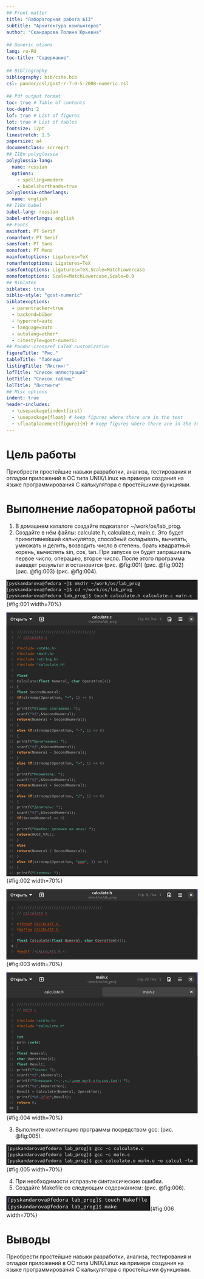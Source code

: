 ```yaml
---
## Front matter
title: "Лабораторная работа №13"
subtitle: "Архитектура компьютеров"
author: "Скандарова Полина Юрьевна"

## Generic otions
lang: ru-RU
toc-title: "Содержание"

## Bibliography
bibliography: bib/cite.bib
csl: pandoc/csl/gost-r-7-0-5-2008-numeric.csl

## Pdf output format
toc: true # Table of contents
toc-depth: 2
lof: true # List of figures
lot: true # List of tables
fontsize: 12pt
linestretch: 1.5
papersize: a4
documentclass: scrreprt
## I18n polyglossia
polyglossia-lang:
  name: russian
  options:
	- spelling=modern
	- babelshorthands=true
polyglossia-otherlangs:
  name: english
## I18n babel
babel-lang: russian
babel-otherlangs: english
## Fonts
mainfont: PT Serif
romanfont: PT Serif
sansfont: PT Sans
monofont: PT Mono
mainfontoptions: Ligatures=TeX
romanfontoptions: Ligatures=TeX
sansfontoptions: Ligatures=TeX,Scale=MatchLowercase
monofontoptions: Scale=MatchLowercase,Scale=0.9
## Biblatex
biblatex: true
biblio-style: "gost-numeric"
biblatexoptions:
  - parentracker=true
  - backend=biber
  - hyperref=auto
  - language=auto
  - autolang=other*
  - citestyle=gost-numeric
## Pandoc-crossref LaTeX customization
figureTitle: "Рис."
tableTitle: "Таблица"
listingTitle: "Листинг"
lofTitle: "Список иллюстраций"
lotTitle: "Список таблиц"
lolTitle: "Листинги"
## Misc options
indent: true
header-includes:
  - \usepackage{indentfirst}
  - \usepackage{float} # keep figures where there are in the text
  - \floatplacement{figure}{H} # keep figures where there are in the text
---
```


# Цель работы

Приобрести простейшие навыки разработки, анализа, тестирования и отладки приложений в ОС типа UNIX/Linux на примере создания на языке программирования С калькулятора с простейшими функциями.

# Выполнение лабораторной работы

1. В домашнем каталоге создайте подкаталог ~/work/os/lab_prog.
2. Создайте в нём файлы: calculate.h, calculate.c, main.c. Это будет примитивнейший калькулятор, способный складывать, вычитать, умножать и делить, возводить число в степень, брать квадратный корень, вычислять sin, cos, tan. При запуске он будет запрашивать первое число, операцию, второе число. После этого программа выведет результат и остановится (рис. @fig:001) (рис. @fig:002) (рис. @fig:003) (рис. @fig:004).

![Перечисленные действия](image/Arkh1.png){#fig:001 width=70%}

![Реализация функций калькулятора в файле calculate.h](image/Arkh2.png){#fig:002 width=70%}

![Интерфейсный файл calculate.h, описывающий формат вызова функции-калькулятора](image/Arkh3.png){#fig:003 width=70%}

![Основной файл main.c, реализующий интерфейс пользователя к калькулятору](image/Arkh4.png){#fig:004 width=70%}

3. Выполните компиляцию программы посредством gcc: (рис. @fig:005).

![3. Выполните компиляцию программы посредством gcc:](image/Arkh5.png){#fig:005 width=70%}

4. При необходимости исправьте синтаксические ошибки.
5. Создайте Makefile со следующим содержанием: (рис. @fig:006).

![Создайте Makefile со следующим содержанием:](image/Arkh6.png){#fig:006 width=70%}



# Выводы

Приобрести простейшие навыки разработки, анализа, тестирования и отладки приложений в ОС типа UNIX/Linux на примере создания на языке программирования С калькулятора с простейшими функциями.
